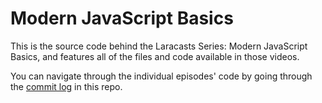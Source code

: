 # Modern JavaScript Basics

This is the source code behind the Laracasts Series: Modern JavaScript Basics, and features all of the files and code available in those videos.

You can navigate through the individual episodes' code by going through the [commit log](commits/main) in this repo.